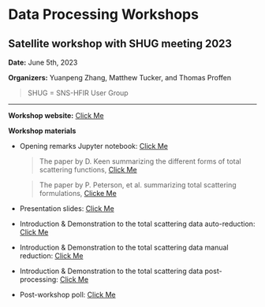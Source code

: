 # Data Processing Workshops

## Satellite workshop with SHUG meeting 2023

**Date:** June 5th, 2023

**Organizers:** Yuanpeng Zhang, Matthew Tucker, and Thomas Proffen

> SHUG = SNS-HFIR User Group

---

**Workshop website:** <a href="https://conference.sns.gov/event/366/page/2561-data-processing-of-neutron-total-scattering" target="_blank">Click Me</a>

**Workshop materials**

- Opening remarks Jupyter notebook: <a href="../../files/ts_dp_workshop_06052023.zip" target="_blank" download>Click Me</a>

    > The paper by D. Keen summarizing the different forms of total scattering functions, <a href="https://doi.org/10.1107/S0021889800019993" target="_blank">Click Me</a>
    
    > The paper by P. Peterson, et al. summarizing total scattering formulations, <a href="https://doi.org/10.1107/S1600576720015630" target="_blank">Clicke Me</a>

- Presentation slides: <a href="https://www.dropbox.com/sh/akje97zg7llqwu9/AACUaXghQshy64snSRhgJRYua?dl=0" target="_blank">Click Me</a>

- Introduction & Demonstration to the total scattering data auto-reduction: <a href="../../auto_reduce/nomad_auto.html" target="_blank">Click Me</a>

- Introduction & Demonstration to the total scattering data manual reduction: <a href="./dr_howto.html" target="_blank">Click Me</a>

- Introduction & Demonstration to the total scattering data post-processing: <a href="./ts_pp.html" target="_blank">Click Me</a>

- Post-workshop poll: <a href="https://forms.gle/wTSTi5yJK6WD5Evi9" target="_blank">Click Me</a>
